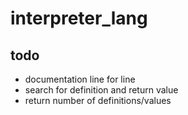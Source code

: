# interpreter_lang

## todo
* documentation line for line
* search for definition and return value
* return number of definitions/values
